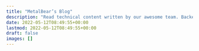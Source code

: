 ```yaml
---
title: "MetalBear’s Blog"
description: "Read technical content written by our awesome team. Backend, Rust, Cloud, Lowlevel."
date: 2022-05-12T08:49:55+00:00
lastmod: 2022-05-12T08:49:55+00:00
draft: false
images: []
---
```


